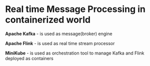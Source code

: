 # Real time Message Processing in containerized world

**Apache Kafka**  - is used as message(broker) engine 

**Apache Flink** - is used as real time stream processor

**MiniKube** - is used as orchestration tool to manage Kafka and Flink deployed as containers
